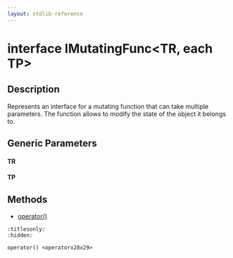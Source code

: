 ```yaml
---
layout: stdlib-reference
---
```


# interface IMutatingFunc\<TR, each TP\>

## Description

Represents an interface for a mutating function that can take multiple parameters.
The function allows to modify the state of the object it belongs to.


## Generic Parameters

####  <a id="typeparam-TR"></a>TR
####  <a id="typeparam-TP"></a>TP

## Methods

* [operator\(\)](operatorx28x29.html)


```{toctree}
:titlesonly:
:hidden:

operator() <operatorx28x29>
```
